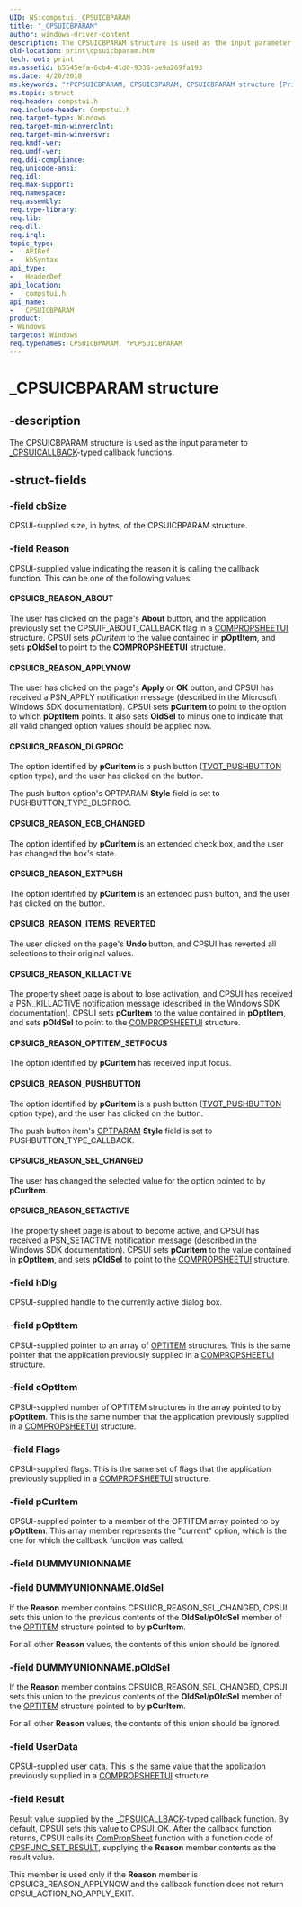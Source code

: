 ```yaml
---
UID: NS:compstui._CPSUICBPARAM
title: "_CPSUICBPARAM"
author: windows-driver-content
description: The CPSUICBPARAM structure is used as the input parameter to _CPSUICALLBACK-typed callback functions.
old-location: print\cpsuicbparam.htm
tech.root: print
ms.assetid: b5545efa-6cb4-41d0-9338-be9a269fa193
ms.date: 4/20/2018
ms.keywords: "*PCPSUICBPARAM, CPSUICBPARAM, CPSUICBPARAM structure [Print Devices], PCPSUICBPARAM, PCPSUICBPARAM structure pointer [Print Devices], _CPSUICBPARAM, compstui/CPSUICBPARAM, compstui/PCPSUICBPARAM, cpsuifnc_9e2d49ae-ecb6-4979-aacd-7dd954034e92.xml, print.cpsuicbparam"
ms.topic: struct
req.header: compstui.h
req.include-header: Compstui.h
req.target-type: Windows
req.target-min-winverclnt: 
req.target-min-winversvr: 
req.kmdf-ver: 
req.umdf-ver: 
req.ddi-compliance: 
req.unicode-ansi: 
req.idl: 
req.max-support: 
req.namespace: 
req.assembly: 
req.type-library: 
req.lib: 
req.dll: 
req.irql: 
topic_type:
-	APIRef
-	kbSyntax
api_type:
-	HeaderDef
api_location:
-	compstui.h
api_name:
-	CPSUICBPARAM
product:
- Windows
targetos: Windows
req.typenames: CPSUICBPARAM, *PCPSUICBPARAM
---
```


# _CPSUICBPARAM structure


## -description


The CPSUICBPARAM structure is used as the input parameter to <a href="https://msdn.microsoft.com/library/windows/hardware/ff564313">_CPSUICALLBACK</a>-typed callback functions.


## -struct-fields




### -field cbSize

CPSUI-supplied size, in bytes, of the CPSUICBPARAM structure.


### -field Reason

CPSUI-supplied value indicating the reason it is calling the callback function. This can be one of the following values:





#### CPSUICB_REASON_ABOUT

The user has clicked on the page's <b>About</b> button, and the application previously set the CPSUIF_ABOUT_CALLBACK flag in a <a href="https://msdn.microsoft.com/library/windows/hardware/ff546211">COMPROPSHEETUI</a> structure. CPSUI sets <i>pCurItem</i> to the value contained in <b>pOptItem</b>, and sets <b>pOldSel</b> to point to the <b>COMPROPSHEETUI</b> structure.





#### CPSUICB_REASON_APPLYNOW

The user has clicked on the page's <b>Apply</b> or <b>OK</b> button, and CPSUI has received a PSN_APPLY notification message (described in the Microsoft Windows SDK documentation). CPSUI sets <b>pCurItem</b> to point to the option to which <b>pOptItem</b> points. It also sets <b>OldSel</b> to minus one to indicate that all valid changed option values should be applied now.





#### CPSUICB_REASON_DLGPROC

The option identified by <b>pCurItem</b> is a push button (<a href="https://msdn.microsoft.com/library/windows/hardware/ff562844">TVOT_PUSHBUTTON</a> option type), and the user has clicked on the button.

The push button option's OPTPARAM <b>Style</b> field is set to PUSHBUTTON_TYPE_DLGPROC.





#### CPSUICB_REASON_ECB_CHANGED

The option identified by <b>pCurItem</b> is an extended check box, and the user has changed the box's state.





#### CPSUICB_REASON_EXTPUSH

The option identified by <b>pCurItem</b> is an extended push button, and the user has clicked on the button.





#### CPSUICB_REASON_ITEMS_REVERTED

The user clicked on the page's <b>Undo</b> button, and CPSUI has reverted all selections to their original values.





#### CPSUICB_REASON_KILLACTIVE

The property sheet page is about to lose activation, and CPSUI has received a PSN_KILLACTIVE notification message (described in the Windows SDK documentation). CPSUI sets <b>pCurItem</b> to the value contained in <b>pOptItem</b>, and sets <b>pOldSel</b> to point to the <a href="https://msdn.microsoft.com/library/windows/hardware/ff546211">COMPROPSHEETUI</a> structure.





#### CPSUICB_REASON_OPTITEM_SETFOCUS

The option identified by <b>pCurItem</b> has received input focus.





#### CPSUICB_REASON_PUSHBUTTON

The option identified by <b>pCurItem</b> is a push button (<a href="https://msdn.microsoft.com/library/windows/hardware/ff562844">TVOT_PUSHBUTTON</a> option type), and the user has clicked on the button.

The push button item's <a href="https://msdn.microsoft.com/library/windows/hardware/ff559660">OPTPARAM</a> <b>Style</b>  field is set to PUSHBUTTON_TYPE_CALLBACK.





#### CPSUICB_REASON_SEL_CHANGED

The user has changed the selected value for the option pointed to by <b>pCurItem</b>.





#### CPSUICB_REASON_SETACTIVE

The property sheet page is about to become active, and CPSUI has received a PSN_SETACTIVE notification message (described in the Windows SDK documentation). CPSUI sets <b>pCurItem</b> to the value contained in <b>pOptItem</b>, and sets <b>pOldSel</b> to point to the <a href="https://msdn.microsoft.com/library/windows/hardware/ff546211">COMPROPSHEETUI</a> structure.


### -field hDlg

CPSUI-supplied handle to the currently active dialog box.


### -field pOptItem

CPSUI-supplied pointer to an array of <a href="https://msdn.microsoft.com/library/windows/hardware/ff559656">OPTITEM</a> structures. This is the same pointer that the application previously supplied in a <a href="https://msdn.microsoft.com/library/windows/hardware/ff546211">COMPROPSHEETUI</a> structure.


### -field cOptItem

CPSUI-supplied number of OPTITEM structures in the array pointed to by <b>pOptItem</b>. This is the same number that the application previously supplied in a <a href="https://msdn.microsoft.com/library/windows/hardware/ff546211">COMPROPSHEETUI</a> structure.


### -field Flags

CPSUI-supplied flags. This is the same set of flags that the application previously supplied in a <a href="https://msdn.microsoft.com/library/windows/hardware/ff546211">COMPROPSHEETUI</a> structure.


### -field pCurItem

CPSUI-supplied pointer to a member of the OPTITEM array pointed to by <b>pOptItem</b>. This array member represents the "current" option, which is the one for which the callback function was called.


### -field DUMMYUNIONNAME

 


### -field DUMMYUNIONNAME.OldSel

If the <b>Reason</b> member contains CPSUICB_REASON_SEL_CHANGED, CPSUI sets this union to the previous contents of the <b>OldSel</b>/<b>pOldSel</b> member of the <a href="https://msdn.microsoft.com/library/windows/hardware/ff559656">OPTITEM</a> structure pointed to by <b>pCurItem</b>.

For all other <b>Reason</b> values, the contents of this union should be ignored.


### -field DUMMYUNIONNAME.pOldSel

If the <b>Reason</b> member contains CPSUICB_REASON_SEL_CHANGED, CPSUI sets this union to the previous contents of the <b>OldSel</b>/<b>pOldSel</b> member of the <a href="https://msdn.microsoft.com/library/windows/hardware/ff559656">OPTITEM</a> structure pointed to by <b>pCurItem</b>.

For all other <b>Reason</b> values, the contents of this union should be ignored.


### -field UserData

CPSUI-supplied user data. This is the same value that the application previously supplied in a <a href="https://msdn.microsoft.com/library/windows/hardware/ff546211">COMPROPSHEETUI</a> structure.


### -field Result

Result value supplied by the <a href="https://msdn.microsoft.com/library/windows/hardware/ff564313">_CPSUICALLBACK</a>-typed callback function. By default, CPSUI sets this value to CPSUI_OK. After the callback function returns, CPSUI calls its <a href="https://msdn.microsoft.com/library/windows/hardware/ff546207">ComPropSheet</a> function with a function code of <a href="https://msdn.microsoft.com/library/windows/hardware/ff547087">CPSFUNC_SET_RESULT</a>, supplying the <b>Reason</b> member contents as the result value.

This member is used only if the <b>Reason</b> member is CPSUICB_REASON_APPLYNOW and the callback function does not return CPSUI_ACTION_NO_APPLY_EXIT.

